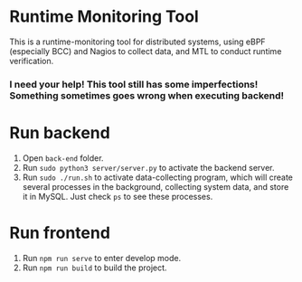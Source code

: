 # Runtime Monitoring Tool
This is a runtime-monitoring tool for distributed systems, using eBPF (especially BCC) and Nagios to collect data, and MTL to conduct runtime verification.

### I need your help! This tool still has some imperfections! Something sometimes goes wrong when executing backend!

# Run backend
1. Open `back-end` folder.
2. Run `sudo python3 server/server.py` to activate the backend server.
3. Run `sudo ./run.sh` to activate data-collecting program, which will create several processes in the background, collecting system data, and store it in MySQL. Just check `ps` to see these processes.

# Run frontend
1. Run `npm run serve` to enter develop mode.
2. Run `npm run build` to build the project.
